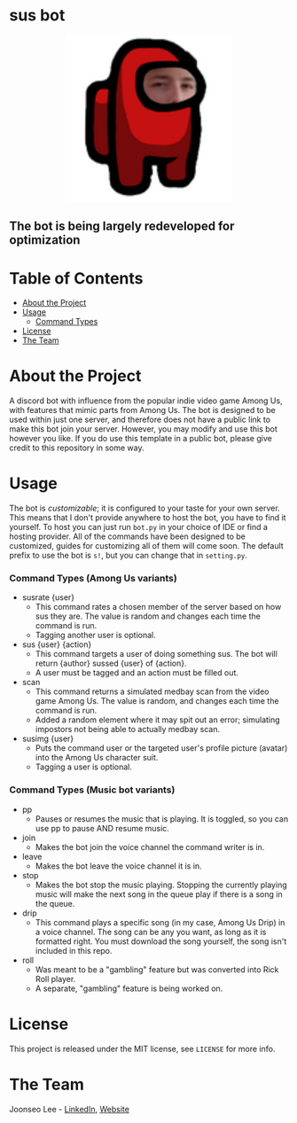 # sus bot

<p align="center">
<img src="img/susbot.png" alt="susbot logo" height=300>
</p>

## The bot is being largely redeveloped for optimization

# Table of Contents
- [About the Project](#about-the-project)
- [Usage](#usage)
  - [Command Types](#command-types)
- [License](#license)
- [The Team](#the-team)
# About the Project
A discord bot with influence from the popular indie video game Among Us, with features 
that mimic parts from Among Us. The bot is designed to be used within just one server, 
and therefore does not have a public link to make this bot join your server. However, you may modify 
and use this bot however you like. If you do use this template in a public bot, please give credit to this 
repository in some way. 
# Usage
The bot is *customizable*; it is configured to your taste for your own server. This means that I don't provide anywhere to 
host the bot, you have to find it yourself. To host you can just run `bot.py` in your choice of IDE or find a hosting provider.
All of the commands have been designed to be customized, guides for customizing all of them will come soon. The default prefix 
to use the bot is `s!`, but you can change that in `setting.py`. 
### Command Types (Among Us variants)
- susrate {user}
  - This command rates a chosen member of the server based on how sus they are. The value is random and changes each time the command is run.
  - Tagging another user is optional.
- sus {user} {action}
  - This command targets a user of doing something sus. The bot will return {author} sussed {user} of {action}.
  - A user must be tagged and an action must be filled out.
- scan
  - This command returns a simulated medbay scan from the video game Among Us. The value is random, and changes each time the command is run.
  - Added a random element where it may spit out an error; simulating impostors not being able to actually medbay scan.
- susimg {user}
  - Puts the command user or the targeted user's profile picture (avatar) into the Among Us character suit.
  - Tagging a user is optional.
### Command Types (Music bot variants)
- pp
  - Pauses or resumes the music that is playing. It is toggled, so you can use pp to pause AND resume music.
- join
  - Makes the bot join the voice channel the command writer is in.
- leave
  - Makes the bot leave the voice channel it is in.
- stop
  - Makes the bot stop the music playing. Stopping the currently playing music will make the next song in the queue play if there is a song in the queue.
- drip
  - This command plays a specific song (in my case, Among Us Drip) in a voice channel. The song can be any you want, as long as it is formatted right. You must download the song yourself, the song isn't included in this repo.
- roll
  - Was meant to be a "gambling" feature but was converted into Rick Roll player.
  - A separate, "gambling" feature is being worked on.

# License
This project is released under the MIT license, see `LICENSE` for more info.
# The Team
Joonseo Lee - [LinkedIn](https://www.linkedin.com/joonsauce), [Website](https://joonsauce.me)
